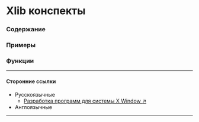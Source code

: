# Xlib конспекты

### Содержание

### Примеры

### Функции

------------
#### Сторонние ссылки
- Русскоязычные
    - [Разработка программ для системы X Window :arrow_upper_right:](http://www.asvcorp.ru/tech/linux/xwinprg/index.html)
- Англоязычные
------------
